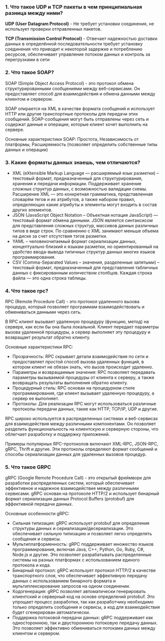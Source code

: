 ### 1. Что такое UDP и TCP пакеты в чем принципиальная разница между ними?

**UDP (User Datagram Protocol)** - Не требует установки соединения, не использует проверки отправленных пакетов.

**TCP (Transmission Control Protocol)** - Отвечает надежностью доставки данных в определённой последовательности требует
установку соединения что приводит к некоторой задержке и потреблению ресурсов, обеспечивает управление потоком данных и
контроль за перегрузками в сети

### 2. Что такое SOAP?

SOAP (Simple Object Access Protocol) - это протокол обмена структурированными сообщениями между веб-сервисами. Он
предоставляет способ для взаимодействия и обмена данными между клиентом и сервером.

SOAP опирается на XML в качестве формата сообщений и использует HTTP или другие транспортные протоколы для передачи этих
сообщений. SOAP-сообщения могут быть отправлены через сеть и содержат данные и операции, которые клиент хочет выполнить
на сервере.

Основные характеристики SOAP: Простота, Независимость от платформы, Расширяемость (позволяет определить собственные типы
данных и операции)

### 3. Какие форматы данных знаешь, чем отличаются?

- XML (eXtensible Markup Language — расширяемый язык разметки) – текстовый формат, предназначенный для структурирования,
  хранения и передачи информации. Поддерживает хранение сложных структур данных, с возможностью валидации схемы.
  Расширение XML — это конкретная грамматика, представленная словарём тегов и их атрибутов, а также набором правил,
  определяющих какие атрибуты и элементы могут входить в состав других элементов.
- JSON (JavaScript Object Notation – Объектная нотация JavaScript) — текстовый формат обмена данными. JSON является
  синтаксисом для представления сложных структур, массивов данных различных типов в виде строк. По сравнению с XML
  занимают меньше объема на диске за счет отсутствия тэгов разметки.
- YAML – человекочитаемый формат сериализации данных, концептуально близкий к языкам разметки, но ориентированный на
  удобство ввода-вывода типичных структур данных многих языков программирования.
- CSV (Comma-Separated Values – значения, разделенные запятыми) – текстовый формат, предназначенный для представления
  табличных данных с фиксированным количеством столбцов. Каждая строка файла — это одна строка таблицы. 

### 4. Что такое rpc?

RPC (Remote Procedure Call) - это протокол удаленного вызова процедур, который позволяет программам взаимодействовать и
обмениваться данными через сеть.

В RPC клиент вызывает удаленную процедуру (функцию, метод) на сервере, как если бы она была локальной. Клиент передает
параметры вызова удаленной процедуры, а сервер выполняет эту процедуру и возвращает результат обратно клиенту.

Основные характеристики RPC:

- Прозрачность: RPC скрывает детали взаимодействия по сети и предоставляет простой способ вызова удаленных функций, в
  котором клиент не обязан знать, что вызов происходит удаленно.
- Параметры и возвращаемые значения: RPC позволяет передавать параметры вызываемой процедуры от клиента к серверу, а
  также возвращать результаты выполнения обратно клиенту.
- Процедурный стиль: RPC основан на процедурном стиле программирования, где клиент вызывает удаленную процедуру, а
  сервер ее выполняет.
- Протоколы: Для реализации RPC могут использоваться различные протоколы передачи данных, такие как HTTP, TCP/IP, UDP и
  другие.

RPC широко используется в распределенных системах и веб-сервисах для взаимодействия между различными компонентами. Он
позволяет разделить функциональность на клиентскую и серверную стороны, что облегчает разработку и поддержку приложений.

Примеры популярных RPC-протоколов включают XML-RPC, JSON-RPC, gRPC, Thrift и другие. Эти протоколы определяют формат
сообщений и способы сериализации данных для удаленных вызовов процедур.

### 5. Что такое GRPC

gRPC (Google Remote Procedure Call) - это открытый фреймворк для разработки распределенных систем, который обеспечивает
эффективное и надежное взаимодействие между различными сервисами. gRPC основан на протоколе HTTP/2 и использует бинарный
формат сериализации данных Protocol Buffers (protobuf) для эффективной передачи данных.

Основные особенности gRPC:

- Сильная типизация: gRPC использует protobuf для определения структуры данных и сериализации/десериализации. Это
  обеспечивает сильную типизацию и позволяет легко определять сообщения и сервисы.
- Мультиплатформенность: gRPC поддерживает множество языков программирования, включая Java, C++, Python, Go, Ruby, C#,
  Node.js и другие. Это позволяет разрабатывать распределенные системы на разных платформах с использованием единого
  протокола и кода.
- Бинарный протокол: gRPC использует протокол HTTP/2 в качестве транспортного слоя, что обеспечивает эффективную
  передачу данных с использованием бинарного формата и мультиплексирование запросов на одном соединении.
- Кодогенерация: gRPC позволяет автоматически генерировать клиентский и серверный код на основе определений protobuf.
  Это упрощает процесс разработки, так как разработчику необходимо только определить сообщения и сервисы, а код для
  взаимодействия будет сгенерирован автоматически.
- Поддержка потоковой передачи данных: gRPC поддерживает как одностороннюю, так и двустороннюю потоковую передачу
  данных. Это позволяет эффективно обмениваться потоками данных между клиентом и сервером.
